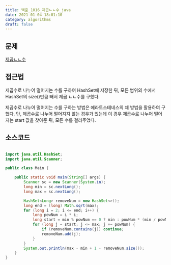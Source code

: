 ```yaml
---
title: 백준_1016_제곱ㄴㄴ수_java
date: 2021-01-04 18:01:10
category: algorithms
draft: false
---
```


## 문제
[제곱ㄴㄴ수](https://www.acmicpc.net/problem/1016)

## 접근법
제곱수로 나누어 떨어지는 수를 구하여 HashSet에 저장한 뒤, 모든 범위의 수에서 HashSet의 size()만큼 빼서 제곱 ㄴㄴ수를 구했다.

제곱수로 나누어 떨어지는 수를 구하는 방법은 에라토스테네스의 체 방법을 활용하여 구했다. 단, 제곱수로 나누어 떨어지지 않는 경우가 있는데 이 경우 제곱수로 나누어 떨어지는 start 값을 찾아준 뒤, 모든 수를 걸러주었다.



## 소스코드

```java

import java.util.HashSet;
import java.util.Scanner;

public class Main {

    public static void main(String[] args) {
        Scanner sc = new Scanner(System.in);
        long min = sc.nextLong();
        long max = sc.nextLong();

        HashSet<Long> removeNum = new HashSet<>();
        long end = (long) Math.sqrt(max);
        for (long i = 2; i <= end; i++) {
            long powNum = i * i;
            long start = min % powNum == 0 ? min : powNum * (min / powNum) + powNum;
            for (long j = start; j <= max; j += powNum) {
                if (removeNum.contains(j)) continue;
                removeNum.add(j);
            }
        }
        System.out.println(max - min + 1 - removeNum.size());
    }
}

```
